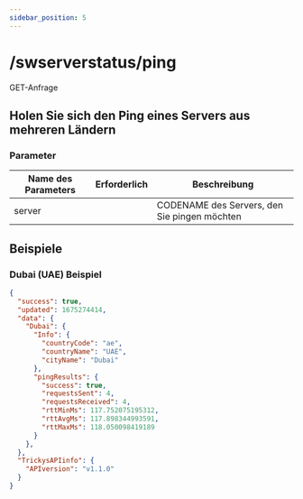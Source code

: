 ```yaml
---
sidebar_position: 5
---
```


# /swserverstatus/ping

<span class="request-bubble request-get">GET-Anfrage</span>


## Holen Sie sich den Ping eines Servers aus mehreren Ländern

### Parameter

| Name des Parameters |       Erforderlich        | Beschreibung                                 |
| ------------------- |:-------------------------:| -------------------------------------------- |
| server              | <i class="fas fa-fw fa-check-circle text-success"></i> | CODENAME des Servers, den Sie pingen möchten |

## Beispiele
### Dubai (UAE) Beispiel
```json
{
  "success": true,
  "updated": 1675274414,
  "data": {
    "Dubai": {
      "Info": {
        "countryCode": "ae",
        "countryName": "UAE",
        "cityName": "Dubai"
      },
      "pingResults": {
        "success": true,
        "requestsSent": 4,
        "requestsReceived": 4,
        "rttMinMs": 117.752075195312,
        "rttAvgMs": 117.898344993591,
        "rttMaxMs": 118.050098419189
      }
    },
  },
  "TrickysAPIinfo": {
    "APIversion": "v1.1.0"
  }
}
```